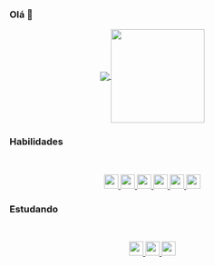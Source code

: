 ### Olá 👋

<p align="center">
    <a href="https://github.com/anuraghazra/github-readme-stats">
        <img align="center"
        src="https://github-readme-stats.vercel.app/api/top-langs/?username=karolGuimaraes&layout=compact&theme=radical&custom_title=Linguagens%20mais%20usadas:&langs_count=4&hide=c,css,java,html"
        />
    </a>
    <a href="https://github.com/anuraghazra/github-readme-stats">
        <img align="center" height="165"
        src="https://github-readme-stats.vercel.app/api?username=karolGuimaraes&count_private=true&show_icons=true&theme=radical&custom_title=Github%20Status:"
        />
    </a>
</p>


### Habilidades

<br/>

<p align="center">
    <a href="https://www.python.org/" target="_blank">
        <img src="https://img.shields.io/badge/python%20-%233776AB.svg?&style=for-the-badge&logo=python&logoColor=white" height="25"/>
    </a>
    <a href="https://www.djangoproject.com/" target="_blank">
        <img src="https://img.shields.io/badge/django%20-%230C3C26.svg?&style=for-the-badge&logo=django&logoColor=white" height="25"/>
    </a> 
    <a href="https://developer.mozilla.org/en-US/docs/Web/JavaScript" target="_blank">
        <img src="https://img.shields.io/badge/javascript-%23F7DF1E.svg?&style=for-the-badge&logo=javascript&logoColor=black" height="25"/>
    </a>
    <a href="https://www.postgresql.org/" target="_blank">
        <img src="https://img.shields.io/badge/postgres-%23316192.svg?&style=for-the-badge&logo=postgresql&logoColor=white" height="25"/>
    </a> 
    <a href="https://aws.amazon.com/" target="_blank">
        <img src="https://img.shields.io/badge/aws%20-%23EC7211.svg?&style=for-the-badge&logo=amazonaws&logoColor=white" height="25"/>
    </a> 
    <a href="https://www.docker.com/" target="_blank">
        <img src="https://img.shields.io/badge/docker%20-%230073EC.svg?&style=for-the-badge&logo=docker&logoColor=white" height="25"/>
    </a> 
</p>



### Estudando
	
<br/>

<p align="center">
    <a href="https://nodejs.org/en/" target="_blank">
        <img src="https://img.shields.io/badge/node.js%20-%2343853D.svg?&style=for-the-badge&logo=node.js&logoColor=white" height="25"/>
    </a>
    <a href="https://expressjs.com/pt-br/" target="_blank">
        <img src="https://img.shields.io/badge/express.js%20-%23404d59.svg?&style=for-the-badge" height="25"/>
    </a>
    <a href="https://www.mongodb.com/pt-br" target="_blank">
        <img src="https://img.shields.io/badge/MongoDB-%234ea94b.svg?&style=for-the-badge&logo=mongodb&logoColor=white" height="25"/>
    </a> 
</p>

